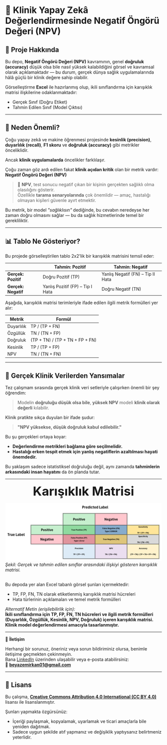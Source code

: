 # 📌 Klinik Yapay Zekâ Değerlendirmesinde Negatif Öngörü Değeri (NPV)

## 🧠 Proje Hakkında

Bu depo, **Negatif Öngörü Değeri (NPV)** kavramının, genel **doğruluk (accuracy)** düşük olsa bile nasıl yüksek kalabildiğini görsel ve kavramsal olarak açıklamaktadır — bu durum, gerçek dünya sağlık uygulamalarında hâlâ güçlü bir klinik değere sahip olabilir.

Görselleştirme **Excel** ile hazırlanmış olup, ikili sınıflandırma için karışıklık matrisi ilişkilerine odaklanmaktadır:
- Gerçek Sınıf (Doğru Etiket)
- Tahmin Edilen Sınıf (Model Çıktısı)

---

## 🎯 Neden Önemli?

Çoğu yapay zekâ ve makine öğrenmesi projesinde **kesinlik (precision)**, **duyarlılık (recall)**, **F1 skoru** ve **doğruluk (accuracy)** gibi metrikler önceliklidir.

Ancak **klinik uygulamalarda** öncelikler farklılaşır.

Çoğu zaman göz ardı edilen fakat **klinik açıdan kritik** olan bir metrik vardır: **Negatif Öngörü Değeri (NPV)**

> 🔎 **NPV**, test sonucu negatif çıkan bir kişinin gerçekten sağlıklı olma olasılığını gösterir.  
> Özellikle **tarama senaryolarında** çok önemlidir — amaç, hastalığı olmayan kişileri güvenle ayırt etmektir.

Bu metrik, bir model *"sağlıklısın"* dediğinde, bu cevabın neredeyse her zaman doğru olmasını sağlar — bu da sağlık hizmetlerinde temel bir gerekliliktir.

---

## 📊 Tablo Ne Gösteriyor?

Bu projede görselleştirilen tablo 2x2’lik bir karışıklık matrisini temsil eder:

|                     | **Tahmin: Pozitif**            | **Tahmin: Negatif**             |
|---------------------|-------------------------------|---------------------------------|
| **Gerçek: Pozitif** | Doğru Pozitif (TP)            | Yanlış Negatif (FN) – Tip II Hata |
| **Gerçek: Negatif** | Yanlış Pozitif (FP) – Tip I Hata | Doğru Negatif (TN)            |

Aşağıda, karışıklık matrisi terimleriyle ifade edilen ilgili metrik formülleri yer alır:

| **Metrik**        | **Formül**                             |
|------------------|-----------------------------------------|
| Duyarlılık       | TP / (TP + FN)                          |
| Özgüllük         | TN / (TN + FP)                          |
| Doğruluk         | (TP + TN) / (TP + TN + FP + FN)         |
| Kesinlik         | TP / (TP + FP)                          |
| NPV              | TN / (TN + FN)                          |

---

## 💬 Gerçek Klinik Verilerden Yansımalar

Tez çalışmam sırasında gerçek klinik veri setleriyle çalışırken önemli bir şey öğrendim:

> Modelin **doğruluğu düşük olsa bile**, **yüksek NPV** modeli **klinik olarak değerli** kılabilir.

Klinik pratikte sıkça duyulan bir ifade şudur:
> **"NPV yüksekse, düşük doğruluk kabul edilebilir."**

Bu şu gerçekleri ortaya koyar:
- **Değerlendirme metrikleri bağlama göre seçilmelidir.**
- **Hastalığı erken tespit etmek için yanlış negatiflerin azaltılması hayati önemdedir.**

Bu yaklaşım sadece istatistiksel doğruluğu değil, aynı zamanda **tahminlerin arkasındaki insan hayatını** da ön planda tutar.

---

<p align="center">
  <span style="font-size:40px;"><strong>Karışıklık Matrisi</strong></span><br/>
</p>

![NPV Confusion Matrix](confusion_matrix_EN.png)  
*Şekil: Gerçek ve tahmin edilen sınıflar arasındaki ilişkiyi gösteren karışıklık matrisi.*

##

Bu depoda yer alan Excel tabanlı görsel şunları içermektedir:
- TP, FP, FN, TN olarak etiketlenmiş karışıklık matrisi hücreleri
- Hata türlerinin açıklamaları ve temel metrik formülleri

_Alternatif Metin (erişilebilirlik için):_  
**İkili sınıflandırma için TP, FP, FN, TN hücreleri ve ilgili metrik formülleri (Duyarlılık, Özgüllük, Kesinlik, NPV, Doğruluk) içeren karışıklık matrisi. Klinik model değerlendirmesi amacıyla tasarlanmıştır.**

---

📩 **İletişim**

Herhangi bir sorunuz, öneriniz veya sorun bildiriminiz olursa, benimle iletişime geçmekten çekinmeyin.  
Bana [LinkedIn](https://www.linkedin.com/in/emirkan-beyaz-07732933b) üzerinden ulaşabilir veya e-posta atabilirsiniz:  
📧 **beyazemirkan01@gmail.com**

---

## 📄 Lisans

Bu çalışma, **[Creative Commons Attribution 4.0 International (CC BY 4.0)](https://creativecommons.org/licenses/by/4.0/)** lisansı ile lisanslanmıştır.

Şunları yapmakta özgürsünüz:
- İçeriği paylaşmak, kopyalamak, uyarlamak ve ticari amaçlarla bile yeniden dağıtmak.
- Sadece uygun şekilde atıf yapmanız ve değişiklik yaptıysanız belirtmeniz yeterlidir.
